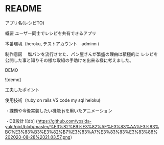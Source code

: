 # README
アプリ名(レシピTO)

概要
ユーザー同士でレシピを共有できるアプリ

本番環境（heroku, テストアカウント　adminn )

制作意図
　塩パンを流行させた、パン屋さんが繁盛の理由は積極的に
レシピを公開した事と知りその様な取組の手助けを出来る様に考えました。


DEMO

![demo]


工夫したポイント

使用技術（ruby on rails VS code my sql heloku)

・課題や今後実装したい機能
jsを用いたアニメーション

・DB設計 
![db] (https://github.com/yosida-yuki/pict/blob/master/%E3%82%B9%E3%82%AF%E3%83%AA%E3%83%BC%E3%83%B3%E3%82%B7%E3%83%A7%E3%83%83%E3%83%88%202020-08-28%2021.03.57.png)

